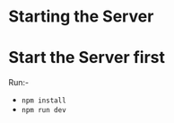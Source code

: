 # Starting the Server

# Start the Server first
Run:-
- <code>npm install</code>
- <code>npm run dev</code>